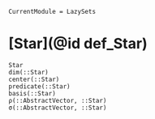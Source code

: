 ```@meta
CurrentModule = LazySets
```

# [Star](@id def_Star)

```@docs
Star
dim(::Star)
center(::Star)
predicate(::Star)
basis(::Star)
ρ(::AbstractVector, ::Star)
σ(::AbstractVector, ::Star)
```
